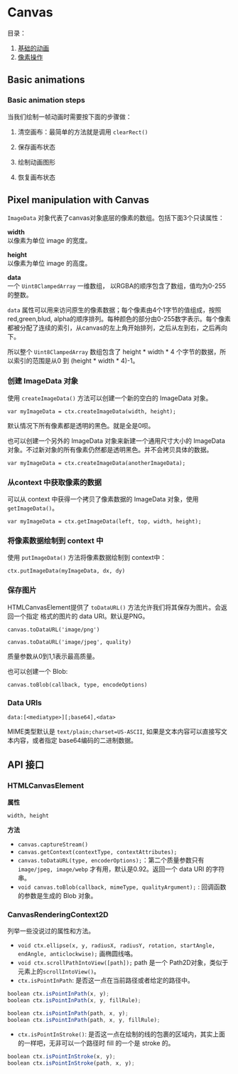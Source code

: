 # Canvas

目录：  

1. [基础的动画](#part1)
2. [像素操作](#part2)


## Basic animations

<a name="part1"></a>  

### Basic animation steps

当我们绘制一帧动画时需要按下面的步骤做：  

1. 清空画布：最简单的方法就是调用 `clearRect()`

2. 保存画布状态

3. 绘制动画图形

4. 恢复画布状态

<a name="part2"></a>  

## Pixel manipulation with Canvas

`ImageData` 对象代表了canvas对象底层的像素的数组。包括下面3个只读属性：  

**width**  
以像素为单位 image 的宽度。  

**height**  
以像素为单位 image 的高度。  

**data**  
一个 `Uint8ClampedArray` 一维数组， 以RGBA的顺序包含了数组，值均为0-255的整数。  

`data` 属性可以用来访问原生的像素数据；每个像素由4个1字节的值组成，按照 red,green,blud, alpha的顺序排列。每种颜色的部分由0-255数字表示。每个像素都被分配了连续的索引，从canvas的左上角开始排列，之后从左到右，之后再向下。  

所以整个 `Uint8ClampedArray` 数组包含了 height * width * 4 个字节的数据，所以索引的范围是从0 到 (height * width * 4)-1。  

### 创建 ImageData 对象

使用 `createImageData()` 方法可以创建一个新的空白的 ImageData 对象。  

`var myImageData = ctx.createImageData(width, height); `  

默认情况下所有像素都是透明的黑色。就是全是0呗。   

也可以创建一个另外的 ImageData 对象来新建一个通用尺寸大小的 ImageData 对象。不过新对象的所有像素仍然都是透明黑色。并不会拷贝具体的数据。  

`var myImageData = ctx.createImageData(anotherImageData);`  

### 从context 中获取像素的数据

可以从 context 中获得一个拷贝了像素数据的 ImageData 对象，使用 `getImageData()`。  

`var myImageData = ctx.getImageData(left, top, width, height);`   

### 将像素数据绘制到 context 中

使用 `putImageData()` 方法将像素数据绘制到 context中：  

`ctx.putImageData(myImageData, dx, dy)`  

### 保存图片

HTMLCanvasElement提供了 `toDataURL()` 方法允许我们将其保存为图片。会返回一个指定
格式的图片的 data URI。默认是PNG。  

`canvas.toDataURL('image/png')`  

`canvas.toDataURL('image/jpeg', quality)`  

质量参数从0到1,1表示最高质量。  

也可以创建一个 Blob:  

`canvas.toBlob(callback, type, encodeOptions)`  

### Data URIs

`data:[<mediatype>][;base64],<data>`  

MIME类型默认是 `text/plain;charset=US-ASCII`, 如果是文本内容可以直接写文本内容，或者指定 base64编码的二进制数据。  


## API 接口

### HTMLCanvasElement

**属性**  

`width, height`  

**方法**   

+ `canvas.captureStream()`
+ `canvas.getContext(contextType, contextAttributes);`   
+ `canvas.toDataURL(type, encoderOptions);`：第二个质量参数只有 `image/jpeg, image/webp` 才有用，默认是0.92。返回一个 data URI 的字符串。  
+ `void canvas.toBlob(callback, mimeType, qualityArgument);` : 回调函数的参数是生成的 Blob 对象。  

### CanvasRenderingContext2D

列举一些没说过的属性和方法。  

+ `void ctx.ellipse(x, y, radiusX, radiusY, rotation, startAngle, endAngle, anticlockwise);`  画椭圆线咯。  
+ `void ctx.scrollPathIntoView([path]);` path 是一个 Path2D对象，类似于元素上的`scrollIntoView()`。      
+ `ctx.isPointInPath`: 是否这一点在当前路径或者给定的路径中。  

```javascript
boolean ctx.isPointInPath(x, y);
boolean ctx.isPointInPath(x, y, fillRule);

boolean ctx.isPointInPath(path, x, y);
boolean ctx.isPointInPath(path, x, y, fillRule);
```

+ `ctx.isPointInStroke()`: 是否这一点在绘制的线的包裹的区域内，其实上面的一样吧，无非可以一个路径时 fill 的一个是 stroke 的。  

```javascript
boolean ctx.isPointInStroke(x, y);
boolean ctx.isPointInStroke(path, x, y);
```   
